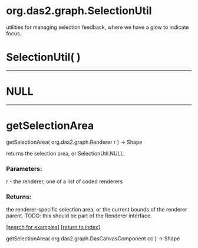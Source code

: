 # org.das2.graph.SelectionUtil

utilities for managing selection feedback, where we have a glow to indicate 
 focus.

# SelectionUtil( )


***
<a name="NULL"></a>
# NULL



***
<a name="getSelectionArea"></a>
# getSelectionArea
getSelectionArea( org.das2.graph.Renderer r ) &rarr; Shape

returns the selection area, or SelectionUtil.NULL.

### Parameters:
r - the renderer, one of a list of coded renderers

### Returns:
the renderer-specific selection area, or the current bounds of the renderer parent.
 TODO: this should be part of the Renderer interface.

<a href="https://github.com/autoplot/dev/search?q=getSelectionArea&unscoped_q=getSelectionArea">[search for examples]</a>
<a href="https://github.com/autoplot/documentation/blob/master/javadoc/index-all.md">[return to index]</a>

getSelectionArea( org.das2.graph.DasCanvasComponent cc ) &rarr; Shape<br>
